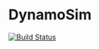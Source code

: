 # DynamoSim

[![Build Status](https://github.com/AlirezaMiraliakbar/DynamoSim.jl/actions/workflows/CI.yml/badge.svg?branch=main)](https://github.com/AlirezaMiraliakbar/DynamoSim.jl/actions/workflows/CI.yml?query=branch%3Amain)

